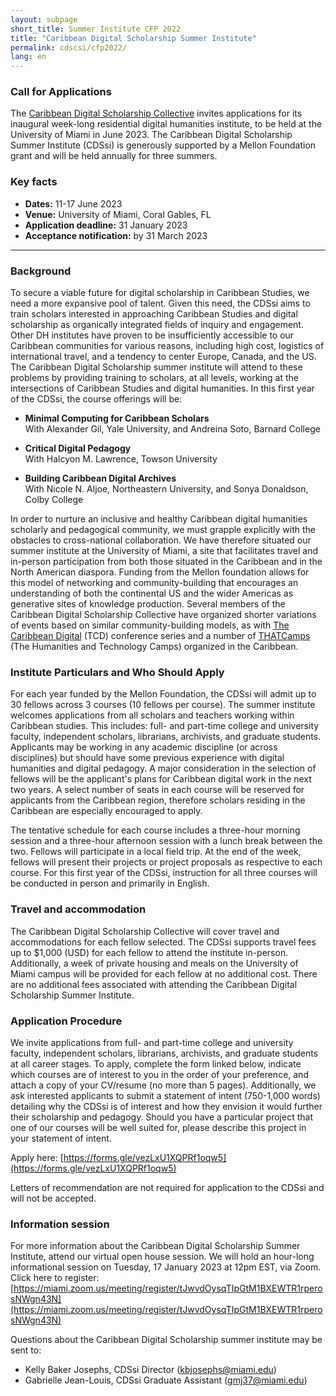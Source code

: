 ```yaml
---
layout: subpage
short_title: Summer Institute CFP 2022
title: "Caribbean Digital Scholarship Summer Institute"
permalink: cdscsi/cfp2022/
lang: en
---
```


### Call for Applications

The [Caribbean Digital Scholarship
Collective](https://cdscollective.org/) invites
applications for its inaugural week-long residential digital humanities
institute, to be held at the University of Miami in June 2023. The
Caribbean Digital Scholarship Summer Institute (CDSsi) is generously
supported by a Mellon Foundation grant and will be held annually for
three summers.

### Key facts

- **Dates:** 11-17 June 2023
- **Venue:** University of Miami, Coral Gables, FL
- **Application deadline:** 31 January 2023
- **Acceptance notification:** by 31 March 2023

---

### Background

To secure a viable future for digital scholarship in Caribbean Studies,
we need a more expansive pool of talent. Given this need, the CDSsi aims
to train scholars interested in approaching Caribbean Studies and
digital scholarship as organically integrated fields of inquiry and
engagement. Other DH institutes have proven to be insufficiently
accessible to our Caribbean communities for various reasons, including
high cost, logistics of international travel, and a tendency to center
Europe, Canada, and the US. The Caribbean Digital Scholarship summer
institute will attend to these problems by providing training to
scholars, at all levels, working at the intersections of Caribbean
Studies and digital humanities. In this first year of the CDSsi, the
course offerings will be:

- **Minimal Computing for Caribbean Scholars**   
With Alexander Gil, Yale University, and Andreina Soto, Barnard College

- **Critical Digital Pedagogy**   
With Halcyon M. Lawrence, Towson University

- **Building Caribbean Digital Archives**   
With Nicole N. Aljoe, Northeastern University, and Sonya Donaldson, Colby College

In order to nurture an inclusive and healthy Caribbean digital
humanities scholarly and pedagogical community, we must grapple
explicitly with the obstacles to cross-national collaboration. We have
therefore situated our summer institute at the University of Miami, a
site that facilitates travel and in-person participation from both those
situated in the Caribbean and in the North American diaspora. Funding
from the Mellon foundation allows for this model of networking and
community-building that encourages an understanding of both the
continental US and the wider Americas as generative sites of knowledge
production. Several members of the Caribbean Digital Scholarship
Collective have organized shorter variations of events based on similar
community-building models, as with [The Caribbean Digital](http://caribbeandigitalnyc.net/) (TCD) conference
series and a number of [THATCamps](https://thatcamp.org/)
(The Humanities and Technology Camps) organized in the Caribbean.

### Institute Particulars and Who Should Apply

For each year funded by the Mellon Foundation, the CDSsi will admit up
to 30 fellows across 3 courses (10 fellows per course). The summer
institute welcomes applications from all scholars and teachers working
within Caribbean studies. This includes: full- and part-time college and
university faculty, independent scholars, librarians, archivists, and
graduate students. Applicants may be working in any academic discipline
(or across disciplines) but should have some previous experience with
digital humanities and digital pedagogy. A major consideration in the
selection of fellows will be the applicant\'s plans for Caribbean
digital work in the next two years. A select number of seats in each
course will be reserved for applicants from the Caribbean region,
therefore scholars residing in the Caribbean are especially encouraged
to apply.

The tentative schedule for each course includes a three-hour morning
session and a three-hour afternoon session with a lunch break between
the two. Fellows will participate in a local field trip. At the end of
the week, fellows will present their projects or project proposals as
respective to each course. For this first year of the CDSsi, instruction
for all three courses will be conducted in person and primarily in
English.

### Travel and accommodation

The Caribbean Digital Scholarship Collective will cover travel and
accommodations for each fellow selected. The CDSsi supports travel fees
up to \$1,000 (USD) for each fellow to attend the institute in-person.
Additionally, a week of private housing and meals on the University of
Miami campus will be provided for each fellow at no additional cost.
There are no additional fees associated with attending the Caribbean
Digital Scholarship Summer Institute.

### Application Procedure

We invite applications from full- and part-time college and university
faculty, independent scholars, librarians, archivists, and graduate
students at all career stages. To apply, complete the form linked below,
indicate which courses are of interest to you in the order of your
preference, and attach a copy of your CV/resume (no more than 5 pages).
Additionally, we ask interested applicants to submit a statement of
intent (750-1,000 words) detailing why the CDSsi is of interest and how
they envision it would further their scholarship and pedagogy. Should
you have a particular project that one of our courses will be well
suited for, please describe this project in your statement of intent.

Apply here:
[https://forms.gle/vezLxU1XQPRf1oqw5](https://forms.gle/vezLxU1XQPRf1oqw5)

Letters of recommendation are not required for application to the CDSsi
and will not be accepted.

### Information session

For more information about the Caribbean Digital Scholarship Summer
Institute, attend our virtual open house session. We will hold an
hour-long informational session on Tuesday, 17 January 2023 at 12pm EST,
via Zoom. Click here to register:
[https://miami.zoom.us/meeting/register/tJwvdOysqTIpGtM1BXEWTR1rperosNWgn43N](https://miami.zoom.us/meeting/register/tJwvdOysqTIpGtM1BXEWTR1rperosNWgn43N)

Questions about the Caribbean Digital Scholarship summer institute may
be sent to:

- Kelly Baker Josephs, CDSsi Director (kbjosephs@miami.edu)
- Gabrielle Jean-Louis, CDSsi Graduate Assistant (gmj37@miami.edu)

